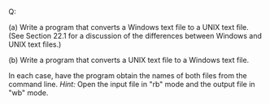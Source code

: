 Q:

(a) Write a program that converts a Windows text file to a UNIX text file. (See
Section 22.1 for a discussion of the differences between Windows and UNIX text
files.)

(b) Write a program that converts a UNIX text file to a Windows text file.

In each case, have the program obtain the names of both files from the command
line. <em>Hint:</em> Open the input file in "rb" mode and the output file in
"wb" mode.
